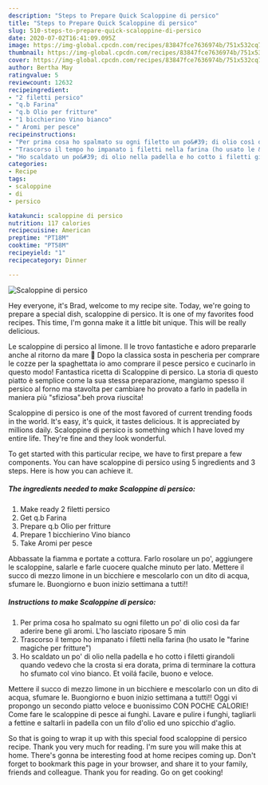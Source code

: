 ```yaml
---
description: "Steps to Prepare Quick Scaloppine di persico"
title: "Steps to Prepare Quick Scaloppine di persico"
slug: 510-steps-to-prepare-quick-scaloppine-di-persico
date: 2020-07-02T16:41:09.095Z
image: https://img-global.cpcdn.com/recipes/83847fce7636974b/751x532cq70/scaloppine-di-persico-recipe-main-photo.jpg
thumbnail: https://img-global.cpcdn.com/recipes/83847fce7636974b/751x532cq70/scaloppine-di-persico-recipe-main-photo.jpg
cover: https://img-global.cpcdn.com/recipes/83847fce7636974b/751x532cq70/scaloppine-di-persico-recipe-main-photo.jpg
author: Bertha May
ratingvalue: 5
reviewcount: 12632
recipeingredient:
- "2 filetti persico"
- "q.b Farina"
- "q.b Olio per fritture"
- "1 bicchierino Vino bianco"
- " Aromi per pesce"
recipeinstructions:
- "Per prima cosa ho spalmato su ogni filetto un po&#39; di olio così da far aderire bene gli aromi. L&#39;ho lasciato riposare 5 min"
- "Trascorso il tempo ho impanato i filetti nella farina (ho usato le &#34;farine magiche per fritture&#34;)"
- "Ho scaldato un po&#39; di olio nella padella e ho cotto i filetti girandoli quando vedevo che la crosta si era dorata, prima di terminare la cottura ho sfumato col vino bianco. Et voilá facile, buono e veloce."
categories:
- Recipe
tags:
- scaloppine
- di
- persico

katakunci: scaloppine di persico 
nutrition: 117 calories
recipecuisine: American
preptime: "PT18M"
cooktime: "PT58M"
recipeyield: "1"
recipecategory: Dinner

---
```



![Scaloppine di persico](https://img-global.cpcdn.com/recipes/83847fce7636974b/751x532cq70/scaloppine-di-persico-recipe-main-photo.jpg)

Hey everyone, it's Brad, welcome to my recipe site. Today, we're going to prepare a special dish, scaloppine di persico. It is one of my favorites food recipes. This time, I'm gonna make it a little bit unique. This will be really delicious.

Le scaloppine di persico al limone. Il le trovo fantastiche e adoro prepararle anche al ritorno da mare 🙂 Dopo la classica sosta in pescheria per comprare le cozze per la spaghettata io amo comprare il pesce persico e cucinarlo in questo modo! Fantastica ricetta di Scaloppine di persico. La storia di questo piatto è semplice come la sua stessa preparazione, mangiamo spesso il persico al forno ma stavolta per cambiare ho provato a farlo in padella in maniera più &#34;sfiziosa&#34;.beh prova riuscita!

Scaloppine di persico is one of the most favored of current trending foods in the world. It's easy, it's quick, it tastes delicious. It is appreciated by millions daily. Scaloppine di persico is something which I have loved my entire life. They're fine and they look wonderful.


To get started with this particular recipe, we have to first prepare a few components. You can have scaloppine di persico using 5 ingredients and 3 steps. Here is how you can achieve it.

<!--inarticleads1-->

##### The ingredients needed to make Scaloppine di persico:

1. Make ready 2 filetti persico
1. Get q.b Farina
1. Prepare q.b Olio per fritture
1. Prepare 1 bicchierino Vino bianco
1. Take  Aromi per pesce


Abbassate la fiamma e portate a cottura. Farlo rosolare un po&#39;, aggiungere le scaloppine, salarle e farle cuocere qualche minuto per lato. Mettere il succo di mezzo limone in un bicchiere e mescolarlo con un dito di acqua, sfumare le. Buongiorno e buon inizio settimana a tutti!! 

<!--inarticleads2-->

##### Instructions to make Scaloppine di persico:

1. Per prima cosa ho spalmato su ogni filetto un po&#39; di olio così da far aderire bene gli aromi. L&#39;ho lasciato riposare 5 min
1. Trascorso il tempo ho impanato i filetti nella farina (ho usato le &#34;farine magiche per fritture&#34;)
1. Ho scaldato un po&#39; di olio nella padella e ho cotto i filetti girandoli quando vedevo che la crosta si era dorata, prima di terminare la cottura ho sfumato col vino bianco. Et voilá facile, buono e veloce.


Mettere il succo di mezzo limone in un bicchiere e mescolarlo con un dito di acqua, sfumare le. Buongiorno e buon inizio settimana a tutti!! Oggi vi propongo un secondo piatto veloce e buonissimo CON POCHE CALORIE! Come fare le scaloppine di pesce ai funghi. Lavare e pulire i funghi, tagliarli a fettine e saltarli in padella con un filo d&#39;olio ed uno spicchio d&#39;aglio. 

So that is going to wrap it up with this special food scaloppine di persico recipe. Thank you very much for reading. I'm sure you will make this at home. There's gonna be interesting food at home recipes coming up. Don't forget to bookmark this page in your browser, and share it to your family, friends and colleague. Thank you for reading. Go on get cooking!
